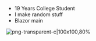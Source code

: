 - 19 Years College Student
- I make random stuff
- Blazor main

<div>

</div>

![png-transparent-c|100x100,80%](https://github.com/user-attachments/assets/9f06e319-a898-49d3-b640-eb6d7ef4f967)

